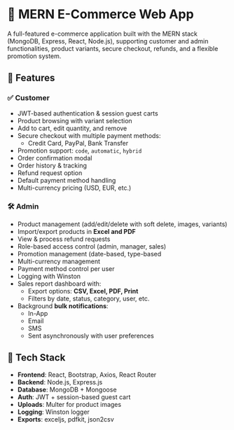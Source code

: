 # 🛒 MERN E-Commerce Web App

A full-featured e-commerce application built with the MERN stack (MongoDB, Express, React, Node.js), supporting customer and admin functionalities, product variants, secure checkout, refunds, and a flexible promotion system.

## 🚀 Features

### ✅ Customer
- JWT-based authentication & session guest carts
- Product browsing with variant selection
- Add to cart, edit quantity, and remove
- Secure checkout with multiple payment methods:
  - Credit Card, PayPal, Bank Transfer
- Promotion support: `code`, `automatic`, `hybrid`
- Order confirmation modal
- Order history & tracking
- Refund request option
- Default payment method handling
- Multi-currency pricing (USD, EUR, etc.)

### 🛠️ Admin
- Product management (add/edit/delete with soft delete, images, variants)
- Import/export products in **Excel and PDF**
- View & process refund requests
- Role-based access control (admin, manager, sales)
- Promotion management (date-based, type-based
- Multi-currency management
- Payment method control per user
- Logging with Winston
- Sales report dashboard with:
  - Export options: **CSV, Excel, PDF, Print**
  - Filters by date, status, category, user, etc.
- Background **bulk notifications**:
  - In-App
  - Email
  - SMS
  - Sent asynchronously with user preferences

## 🧱 Tech Stack
- **Frontend**: React, Bootstrap, Axios, React Router
- **Backend**: Node.js, Express.js
- **Database**: MongoDB + Mongoose
- **Auth**: JWT + session-based guest cart
- **Uploads**: Multer for product images
- **Logging**: Winston logger
- **Exports**: exceljs, pdfkit, json2csv 

